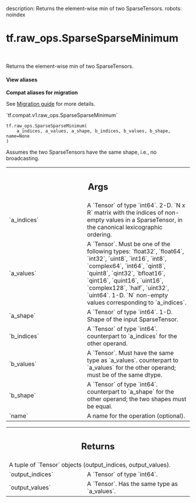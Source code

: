 description: Returns the element-wise min of two SparseTensors.
robots: noindex

# tf.raw_ops.SparseSparseMinimum

<!-- Insert buttons and diff -->

<table class="tfo-notebook-buttons tfo-api nocontent" align="left">

</table>



Returns the element-wise min of two SparseTensors.


<section class="expandable">
  <h4 class="showalways">View aliases</h4>
  <p>
<b>Compat aliases for migration</b>
<p>See
<a href="https://www.tensorflow.org/guide/migrate">Migration guide</a> for
more details.</p>
<p>`tf.compat.v1.raw_ops.SparseSparseMinimum`</p>
</p>
</section>

<pre class="devsite-click-to-copy prettyprint lang-py tfo-signature-link">
<code>tf.raw_ops.SparseSparseMinimum(
    a_indices, a_values, a_shape, b_indices, b_values, b_shape, name=None
)
</code></pre>



<!-- Placeholder for "Used in" -->

Assumes the two SparseTensors have the same shape, i.e., no broadcasting.

<!-- Tabular view -->
 <table class="responsive fixed orange">
<colgroup><col width="214px"><col></colgroup>
<tr><th colspan="2"><h2 class="add-link">Args</h2></th></tr>

<tr>
<td>
`a_indices`<a id="a_indices"></a>
</td>
<td>
A `Tensor` of type `int64`.
2-D.  `N x R` matrix with the indices of non-empty values in a
SparseTensor, in the canonical lexicographic ordering.
</td>
</tr><tr>
<td>
`a_values`<a id="a_values"></a>
</td>
<td>
A `Tensor`. Must be one of the following types: `float32`, `float64`, `int32`, `uint8`, `int16`, `int8`, `complex64`, `int64`, `qint8`, `quint8`, `qint32`, `bfloat16`, `qint16`, `quint16`, `uint16`, `complex128`, `half`, `uint32`, `uint64`.
1-D.  `N` non-empty values corresponding to `a_indices`.
</td>
</tr><tr>
<td>
`a_shape`<a id="a_shape"></a>
</td>
<td>
A `Tensor` of type `int64`.
1-D.  Shape of the input SparseTensor.
</td>
</tr><tr>
<td>
`b_indices`<a id="b_indices"></a>
</td>
<td>
A `Tensor` of type `int64`.
counterpart to `a_indices` for the other operand.
</td>
</tr><tr>
<td>
`b_values`<a id="b_values"></a>
</td>
<td>
A `Tensor`. Must have the same type as `a_values`.
counterpart to `a_values` for the other operand; must be of the same dtype.
</td>
</tr><tr>
<td>
`b_shape`<a id="b_shape"></a>
</td>
<td>
A `Tensor` of type `int64`.
counterpart to `a_shape` for the other operand; the two shapes must be equal.
</td>
</tr><tr>
<td>
`name`<a id="name"></a>
</td>
<td>
A name for the operation (optional).
</td>
</tr>
</table>



<!-- Tabular view -->
 <table class="responsive fixed orange">
<colgroup><col width="214px"><col></colgroup>
<tr><th colspan="2"><h2 class="add-link">Returns</h2></th></tr>
<tr class="alt">
<td colspan="2">
A tuple of `Tensor` objects (output_indices, output_values).
</td>
</tr>
<tr>
<td>
`output_indices`<a id="output_indices"></a>
</td>
<td>
A `Tensor` of type `int64`.
</td>
</tr><tr>
<td>
`output_values`<a id="output_values"></a>
</td>
<td>
A `Tensor`. Has the same type as `a_values`.
</td>
</tr>
</table>

